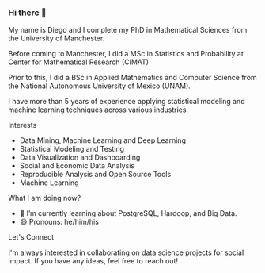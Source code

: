 ### Hi there 👋

<!--
**dapr12/dapr12** is a ✨ _special_ ✨ repository because its `README.md` (this file) appears on your GitHub profile.


-->

My name is Diego and I complete my PhD in Mathematical Sciences from the University of Manchester. 

Before coming to Manchester, I did a MSc in Statistics and Probability at Center for Mathematical Research (CIMAT)

Prior to this, I did a BSc in Applied Mathematics and Computer Science from the National Autonomous University of Mexico (UNAM).

I have more than 5 years of experience applying statistical modeling and machine learning techniques across various industries.

Interests

- Data Mining, Machine Learning and Deep Learning
- Statistical Modeling and Testing
- Data Visualization and Dashboarding
- Social and Economic Data Analysis
- Reproducible Analysis and Open Source Tools
- Machine Learning 

What I am doing now? 

- 🌱 I’m currently learning about PostgreSQL, Hardoop, and Big Data. 
- 😄 Pronouns: he/him/his

Let's Connect

I'm always interested in collaborating on data science projects for social impact. If you have any ideas, feel free to reach out!
